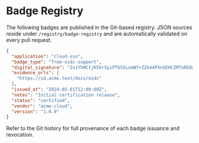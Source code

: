 # Badge Registry

The following badges are published in the Git-based registry. JSON sources reside under `/registry/badge-registry` and are automatically validated on every pull request.

```json
{
  "application": "cloud-sso",
  "badge_type": "free-oidc-support",
  "digital_signature": "2x1YhMCtjK5Vr5yiPTb55LnmBf+Z2k44PXnbEHCZMToREOmFNVhiadwnxTS25B2pnvFy4F0Oreeyhh+LWjO+Cw==",
  "evidence_urls": [
    "https://id.acme.test/docs/oidc"
  ],
  "issued_at": "2024-05-01T12:00:00Z",
  "notes": "Initial certification release",
  "status": "certified",
  "vendor": "acme-cloud",
  "version": "1.0.0"
}
```

Refer to the Git history for full provenance of each badge issuance and revocation.
